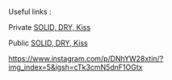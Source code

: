Useful links :

Private
[SOLID, DRY, Kiss](https://copilot.microsoft.com/chats/94EXsDefVqjHqgdqAZ1Mq)

Public
[SOLID, DRY, Kiss](https://copilot.microsoft.com/shares/ATSbxdgn6pqcHDKR5UebQ)


https://www.instagram.com/p/DNhYW28xtin/?img_index=5&igsh=cTk3cmN5dnF1OGtx